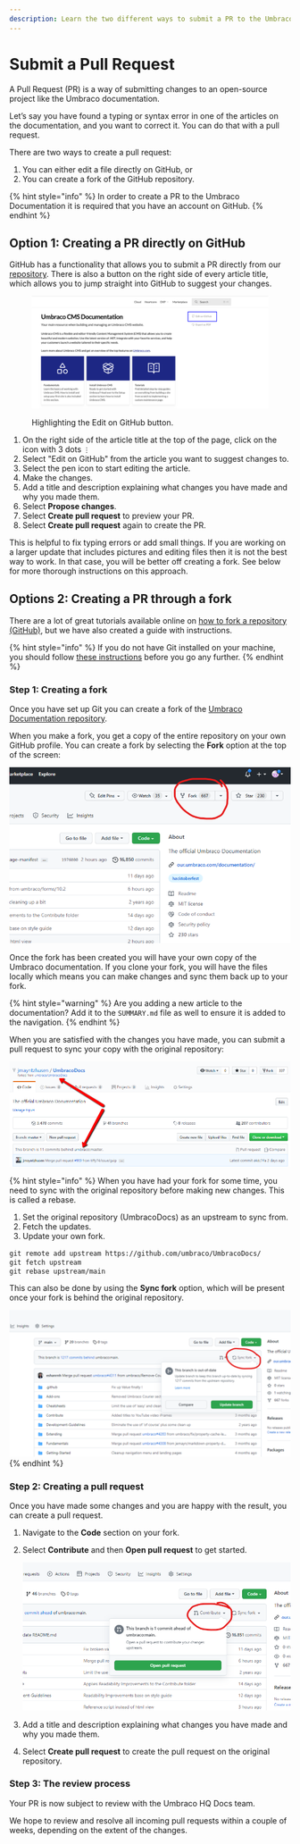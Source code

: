 ```yaml
---
description: Learn the two different ways to submit a PR to the Umbraco Documentation.
---
```


# Submit a Pull Request

A Pull Request (PR) is a way of submitting changes to an open-source project like the Umbraco documentation.

Let’s say you have found a typing or syntax error in one of the articles on the documentation, and you want to correct it. You can do that with a pull request.

There are two ways to create a pull request:

1. You can either edit a file directly on GitHub, or
2. You can create a fork of the GitHub repository.

{% hint style="info" %}
In order to create a PR to the Umbraco Documentation it is required that you have an account on GitHub.
{% endhint %}

## Option 1: Creating a PR directly on GitHub

GitHub has a functionality that allows you to submit a PR directly from our [repository](https://github.com/umbraco/UmbracoDocs/). There is also a button on the right side of every article title, which allows you to jump straight into GitHub to suggest your changes.

<figure><img src="../.gitbook/assets/image.png" alt="Highlighting the GitHub Edit button"><figcaption><p>Highlighting the Edit on GitHub button.</p></figcaption></figure>

1. On the right side of the article title at the top of the page, click on the icon with 3 dots `⋮`
2. Select "Edit on GitHub" from the article you want to suggest changes to.
3. Select the pen icon to start editing the article.
4. Make the changes.
5. Add a title and description explaining what changes you have made and why you made them.
6. Select **Propose changes**.
7. Select **Create pull request** to preview your PR.
8. Select **Create pull request** again to create the PR.

This is helpful to fix typing errors or add small things. If you are working on a larger update that includes pictures and editing files then it is not the best way to work. In that case, you will be better off creating a fork. See below for more thorough instructions on this approach.

## Options 2: Creating a PR through a fork

There are a lot of great tutorials available online on [how to fork a repository (GitHub)](https://help.github.com/articles/fork-a-repo/), but we have also created a guide with instructions.

{% hint style="info" %}
If you do not have Git installed on your machine, you should follow [these instructions](https://help.github.com/articles/set-up-git/) before you go any further.
{% endhint %}

### Step 1: Creating a fork

Once you have set up Git you can create a fork of the [Umbraco Documentation repository](https://github.com/umbraco/UmbracoDocs/).

When you make a fork, you get a copy of the entire repository on your own GitHub profile. You can create a fork by selecting the **Fork** option at the top of the screen:

![Creating a fork](images/fork-repository-new.png)

Once the fork has been created you will have your own copy of the Umbraco documentation. If you clone your fork, you will have the files locally which means you can make changes and sync them back up to your fork.

{% hint style="warning" %}
Are you adding a new article to the documentation? Add it to the `SUMMARY.md` file as well to ensure it is added to the navigation.
{% endhint %}

When you are satisfied with the changes you have made, you can submit a pull request to sync your copy with the original repository:

![Fork of documentation](images/example-of-fork.png)

{% hint style="info" %}
When you have had your fork for some time, you need to sync with the original repository before making new changes. This is called a rebase.

1. Set the original repository (UmbracoDocs) as an upstream to sync from.
2. Fetch the updates.
3. Update your own fork.

```
git remote add upstream https://github.com/umbraco/UmbracoDocs/
git fetch upstream
git rebase upstream/main
```

This can also be done by using the **Sync fork** option, which will be present once your fork is behind the original repository.

<img src="images/sync-fork.png" alt="Highlight the Sync fork option available on a fork that is behind the original repository" data-size="original">
{% endhint %}

### Step 2: Creating a pull request

Once you have made some changes and you are happy with the result, you can create a pull request.

1. Navigate to the **Code** section on your fork.
2.  Select **Contribute** and then **Open pull request** to get started.

    ![Highlight option to contribute directly from fork to original repository.](images/contribute.png)
3. Add a title and description explaining what changes you have made and why you made them.
4. Select **Create pull request** to create the pull request on the original repository.

### Step 3: The review process

Your PR is now subject to review with the Umbraco HQ Docs team.

We hope to review and resolve all incoming pull requests within a couple of weeks, depending on the extent of the changes.
